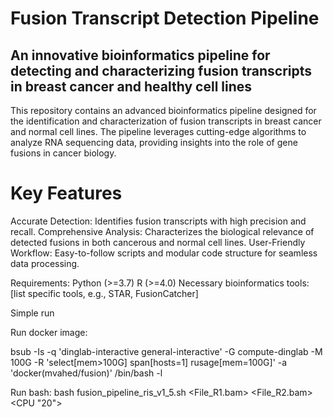 # Fusion Transcript Detection Pipeline

## An innovative bioinformatics pipeline for detecting and characterizing fusion transcripts in breast cancer and healthy cell lines



This repository contains an advanced bioinformatics pipeline designed for the identification and characterization of fusion transcripts in breast cancer and normal cell lines. The pipeline leverages cutting-edge algorithms to analyze RNA sequencing data, providing insights into the role of gene fusions in cancer biology.

# Key Features
Accurate Detection: Identifies fusion transcripts with high precision and recall.
Comprehensive Analysis: Characterizes the biological relevance of detected fusions in both cancerous and normal cell lines.
User-Friendly Workflow: Easy-to-follow scripts and modular code structure for seamless data processing.

Requirements:
Python (>=3.7)
R (>=4.0)
Necessary bioinformatics tools: [list specific tools, e.g., STAR, FusionCatcher]


Simple run

Run docker image:

bsub -Is -q 'dinglab-interactive general-interactive' -G compute-dinglab -M 100G -R 'select[mem>100G] span[hosts=1] rusage[mem=100G]' -a 'docker(mvahed/fusion)' /bin/bash -l

Run bash:
bash fusion_pipeline_ris_v1_5.sh <Folder of bam files> <File_R1.bam> <File_R2.bam> <CPU "20">
